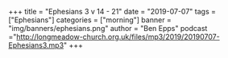 +++
title = "Ephesians 3 v 14 - 21"
date = "2019-07-07"
tags = ["Ephesians"]
categories = ["morning"]
banner = "img/banners/ephesians.png"
author = "Ben Epps"
podcast ="http://longmeadow-church.org.uk/files/mp3/2019/20190707-Ephesians3.mp3"
+++
